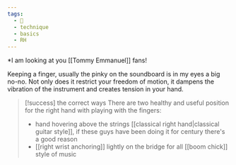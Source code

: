 ```yaml
---
tags:
  - 🌲
  - technique
  - basics
  - RH
---
```

*I am looking at you [[Tommy Emmanuel]] fans! 

Keeping a finger, usually the pinky on the soundboard is in my eyes a big no-no. Not only does it restrict your freedom of motion, it dampens the vibration of the instrument and creates tension in your hand. 


> [!success] the correct ways
> There are two healthy and useful position for the right hand with playing with the fingers:
>- hand hovering above the strings [[classical right hand|classical guitar style]], if these guys have been doing it for century there's a good reason
>- [[right wrist anchoring]] lightly on the bridge for all [[boom chick]] style of music



